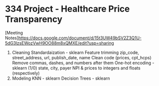 # 334 Project - Healthcare Price Transparency

[Meeting Notes]https://docs.google.com/document/d/15t3UW49bSV2Z3Q1U-5dG3lzsEWozVwH9OO88m8xQMXE/edit?usp=sharing

1. Cleaning
   Standardaization - sklearn
   Feature trimming
     zip_code, street_address, url, publish_date, name
   Clean code (prices, cpt_hcps)
     Remove commas, dashes, and numbers after them
   One-hot encoding - sklearn
     (1/0) state, city, payer
   NPI & prices to integers and floats (respectively)
3. Modeling
   KNN - sklearn
   Decision Trees - sklearn
   
